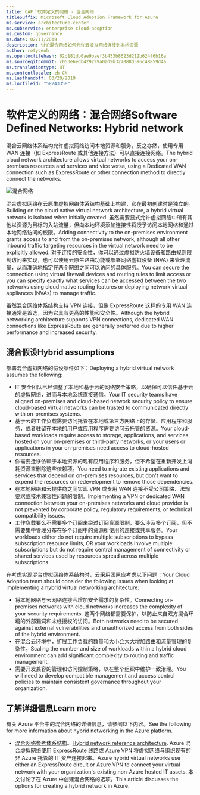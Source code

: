 ```yaml
---
title: CAF：软件定义的网络 - 混合网络
titleSuffix: Microsoft Cloud Adoption Framework for Azure
ms.service: architecture-center
ms.subservice: enterprise-cloud-adoption
ms.custom: governance
ms.date: 02/11/2019
description: 讨论混合网络如何允许云虚拟网络连接到本地资源
author: rotycenh
ms.openlocfilehash: 02d181db0ae9baef3b453b8623d212b624f6b16a
ms.sourcegitcommit: c053e6edb429299a0ad9b327888d596c48859d4a
ms.translationtype: HT
ms.contentlocale: zh-CN
ms.lasthandoff: 03/20/2019
ms.locfileid: "58243358"
---
```

# <a name="software-defined-networks-hybrid-network"></a><span data-ttu-id="4aa6e-103">软件定义的网络：混合网络</span><span class="sxs-lookup"><span data-stu-id="4aa6e-103">Software Defined Networks: Hybrid network</span></span>

<span data-ttu-id="4aa6e-104">混合云网络体系结构允许虚拟网络访问本地资源和服务，反之亦然，使用专用 WAN 连接（如 ExpressRoute 或其他连接方法）可以直接连接网络。</span><span class="sxs-lookup"><span data-stu-id="4aa6e-104">The hybrid cloud network architecture allows virtual networks to access your on-premises resources and services and vice versa, using a Dedicated WAN connection such as ExpressRoute or other connection method to directly connect the networks.</span></span>

![混合网络](../../../reference-architectures/hybrid-networking/images/expressroute.png)

<span data-ttu-id="4aa6e-106">混合虚拟网络在云原生虚拟网络体系结构基础上构建，它在最初创建时是独立的。</span><span class="sxs-lookup"><span data-stu-id="4aa6e-106">Building on the cloud native virtual network architecture, a hybrid virtual network is isolated when initially created.</span></span> <span data-ttu-id="4aa6e-107">虽然需要显式允许虚拟网络中所有其他以资源为目标的入站流量，但向本地环境添加连接性将授予访问本地网络和通过本地网络访问的权限。</span><span class="sxs-lookup"><span data-stu-id="4aa6e-107">Adding connectivity to the on-premises environment grants access to and from the on-premises network, although all other inbound traffic targeting resources in the virtual network need to be explicitly allowed.</span></span> <span data-ttu-id="4aa6e-108">对于连接的安全性，你可以通过虚拟防火墙设备和路由规则限制访问来实现，也可以使用云原生路由功能或部署网络虚拟设备 (NVA) 来管理流量，从而准确地指定在两个网络之间可以访问的具体服务。</span><span class="sxs-lookup"><span data-stu-id="4aa6e-108">You can secure the connection using virtual firewall devices and routing rules to limit access or you can specify exactly what services can be accessed between the two networks using cloud-native routing features or deploying network virtual appliances (NVAs) to manage traffic.</span></span>

<span data-ttu-id="4aa6e-109">虽然混合网络体系结构支持 VPN 连接，但像 ExpressRoute 这样的专用 WAN 连接通常是首选，因为它具有更高的性能和安全性。</span><span class="sxs-lookup"><span data-stu-id="4aa6e-109">Although the hybrid networking architecture supports VPN connections, dedicated WAN connections like ExpressRoute are generally preferred due to higher performance and increased security.</span></span>

## <a name="hybrid-assumptions"></a><span data-ttu-id="4aa6e-110">混合假设</span><span class="sxs-lookup"><span data-stu-id="4aa6e-110">Hybrid assumptions</span></span>

<span data-ttu-id="4aa6e-111">部署混合虚拟网络的假设条件如下：</span><span class="sxs-lookup"><span data-stu-id="4aa6e-111">Deploying a hybrid virtual network assumes the following:</span></span>

- <span data-ttu-id="4aa6e-112">IT 安全团队已经调整了本地和基于云的网络安全策略，以确保可以信任基于云的虚拟网络，进而与本地系统直接通信。</span><span class="sxs-lookup"><span data-stu-id="4aa6e-112">Your IT security teams have aligned on-premises and cloud-based network security policy to ensure cloud-based virtual networks can be trusted to communicated directly with on-premises systems.</span></span>
- <span data-ttu-id="4aa6e-113">基于云的工作负载需要访问托管在本地或第三方网络上的存储、应用程序和服务，或者驻留在本地的用户或应用程序需要访问云托管的资源。</span><span class="sxs-lookup"><span data-stu-id="4aa6e-113">Your cloud-based workloads require access to storage, applications, and services hosted on your on-premises or third-party networks, or your users or applications in your on-premises need access to cloud-hosted resources.</span></span>
- <span data-ttu-id="4aa6e-114">你需要迁移依赖于本地资源的现有应用程序和服务，但不希望在重新开发上消耗资源来删除这些依赖项。</span><span class="sxs-lookup"><span data-stu-id="4aa6e-114">You need to migrate existing applications and services that depend on on-premises resources, but don't want to expend the resources on redevelopment to remove those dependencies.</span></span>
- <span data-ttu-id="4aa6e-115">在本地网络和云提供商之间实现 VPN 或专用 WAN 连接不受公司策略、法规要求或技术兼容性问题的限制。</span><span class="sxs-lookup"><span data-stu-id="4aa6e-115">Implementing a VPN or dedicated WAN connection between your on-premises networks and cloud provider is not prevented by corporate policy, regulatory requirements, or technical compatibility issues.</span></span>
- <span data-ttu-id="4aa6e-116">工作负载要么不需要多个订阅来绕过订阅资源限制，要么涉及多个订阅，但不需要集中管理分布在多个订阅中的资源所使用的连接或共享服务。</span><span class="sxs-lookup"><span data-stu-id="4aa6e-116">Your workloads either do not require multiple subscriptions to bypass subscription resource limits, OR your workloads involve multiple subscriptions but do not require central management of connectivity or shared services used by resources spread across multiple subscriptions.</span></span>

<span data-ttu-id="4aa6e-117">在考虑实现混合虚拟网络体系结构时，云采用团队应考虑以下问题：</span><span class="sxs-lookup"><span data-stu-id="4aa6e-117">Your Cloud Adoption team should consider the following issues when looking at implementing a hybrid virtual networking architecture:</span></span>

- <span data-ttu-id="4aa6e-118">将本地网络与云网络连接会增加安全需求的复杂性。</span><span class="sxs-lookup"><span data-stu-id="4aa6e-118">Connecting on-premises networks with cloud networks increases the complexity of your security requirements.</span></span> <span data-ttu-id="4aa6e-119">这两个网络都需要保护，以防止来自双方混合环境的外部漏洞和未经授权的访问。</span><span class="sxs-lookup"><span data-stu-id="4aa6e-119">Both networks need to be secured against external vulnerabilities and unauthorized access from both sides of the hybrid environment.</span></span>
- <span data-ttu-id="4aa6e-120">在混合云环境中，扩展工作负载的数量和大小会大大增加路由和流量管理的复杂性。</span><span class="sxs-lookup"><span data-stu-id="4aa6e-120">Scaling the number and size of workloads within a hybrid cloud environment can add significant complexity to routing and traffic management.</span></span>
- <span data-ttu-id="4aa6e-121">需要开发兼容的管理和访问控制策略，以在整个组织中维护一致治理。</span><span class="sxs-lookup"><span data-stu-id="4aa6e-121">You will need to develop compatible management and access control policies to maintain consistent governance throughout your organization.</span></span>

## <a name="learn-more"></a><span data-ttu-id="4aa6e-122">了解详细信息</span><span class="sxs-lookup"><span data-stu-id="4aa6e-122">Learn more</span></span>

<span data-ttu-id="4aa6e-123">有关 Azure 平台中的混合网络的详细信息，请参阅以下内容。</span><span class="sxs-lookup"><span data-stu-id="4aa6e-123">See the following for more information about hybrid networking in the Azure platform.</span></span>

- <span data-ttu-id="4aa6e-124">[混合网络参考体系结构](../../../reference-architectures/hybrid-networking/expressroute.md)。</span><span class="sxs-lookup"><span data-stu-id="4aa6e-124">[Hybrid network reference architecture](../../../reference-architectures/hybrid-networking/expressroute.md).</span></span> <span data-ttu-id="4aa6e-125">Azure 混合虚拟网络使用 ExpressRoute 线路或 Azure VPN 将虚拟网络与组织现有的非 Azure 托管的 IT 资产连接起来。</span><span class="sxs-lookup"><span data-stu-id="4aa6e-125">Azure hybrid virtual networks use either an ExpressRoute circuit or Azure VPN to connect your virtual network with your organization's existing non-Azure hosted IT assets.</span></span> <span data-ttu-id="4aa6e-126">本文讨论了在 Azure 中创建混合网络的选项。</span><span class="sxs-lookup"><span data-stu-id="4aa6e-126">This article discusses the options for creating a hybrid network in Azure.</span></span>
